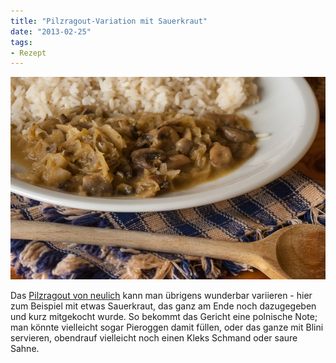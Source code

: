 ```yaml
---
title: "Pilzragout-Variation mit Sauerkraut"
date: "2013-02-25" 
tags:
- Rezept
---
```


[![Sauerkrautpilze](images/sauerkrautpilze.jpg)](http://apfeleimer.wordpress.com/2013/02/25/pilzragout-variation/sauerkrautpilze/)

Das [Pilzragout von neulich](http://apfeleimer.wordpress.com/2013/02/17/pilzragout/ "Pilzragout") kann man übrigens wunderbar variieren - hier zum Beispiel mit etwas Sauerkraut, das ganz am Ende noch dazugegeben und kurz mitgekocht wurde. So bekommt das Gericht eine polnische Note; man könnte vielleicht sogar Pieroggen damit füllen, oder das ganze mit Blini servieren, obendrauf vielleicht noch einen Kleks Schmand oder saure Sahne.
